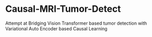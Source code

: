 # Causal-MRI-Tumor-Detect
Attempt at Bridging Vision Transformer based tumor detection with Variational Auto Encoder based Causal Learning
